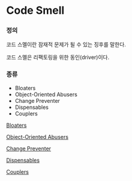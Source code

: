 # Code Smell

### 정의

코드 스멜이란 잠재적 문제가 될 수 있는 징후를 말한다.

코드 스멜은 리팩토링을 위한 동인(driver)이다.

### 종류

- Bloaters
- Object-Oriented Abusers
- Change Preventer
- Dispensables
- Couplers

[Bloaters](Code%20Smell/Bloaters.csv)

[Object-Oriented Abusers](Code%20Smell/Object%20Oriented%20Abusers.csv)

[Change Preventer](Code%20Smell/Change%20Preventer.csv)

[Dispensables](Code%20Smell/Dispensables.csv)

[Couplers](Code%20Smell/Couplers.csv)